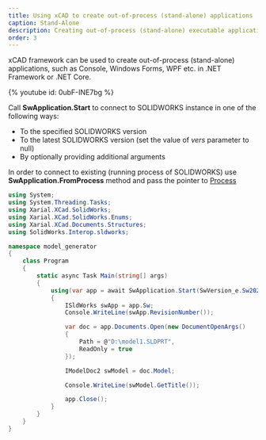 ```yaml
---
title: Using xCAD to create out-of-process (stand-alone) applications
caption: Stand-Alone
description: Creating out-of-process (stand-alone) executable applications (console, win forms, WPF application)
order: 3
---
```

xCAD framework can be used to create out-of-process (stand-alone) applications, such as Console, Windows Forms, WPF etc. in .NET Framework or .NET Core.

{% youtube id: 0ubF-INE7bg %}

Call **SwApplication.Start** to connect to SOLIDWORKS instance in one of the following ways:

* To the specified SOLIDWORKS version
* To the latest SOLIDWORKS version (set the value of *vers* parameter to null)
* By optionally providing additional arguments

In order to connect to existing (running process of SOLIDWORKS) use **SwApplication.FromProcess** method and pass the pointer to [Process](https://docs.microsoft.com/en-us/dotnet/api/system.diagnostics.process?view=netcore-3.1)

~~~ cs
using System;
using System.Threading.Tasks;
using Xarial.XCad.SolidWorks;
using Xarial.XCad.SolidWorks.Enums;
using Xarial.XCad.Documents.Structures;
using SolidWorks.Interop.sldworks;

namespace model_generator
{
    class Program
    {
        static async Task Main(string[] args)
        {
            using(var app = await SwApplication.Start(SwVersion_e.Sw2020, "/b"))
            {
                ISldWorks swApp = app.Sw;
                Console.WriteLine(swApp.RevisionNumber());

                var doc = app.Documents.Open(new DocumentOpenArgs()
                {
                    Path = @"D:\model1.SLDPRT",
                    ReadOnly = true
                });

                IModelDoc2 swModel = doc.Model; 

                Console.WriteLine(swModel.GetTitle());

                app.Close();
            }
        }
    }
}

~~~